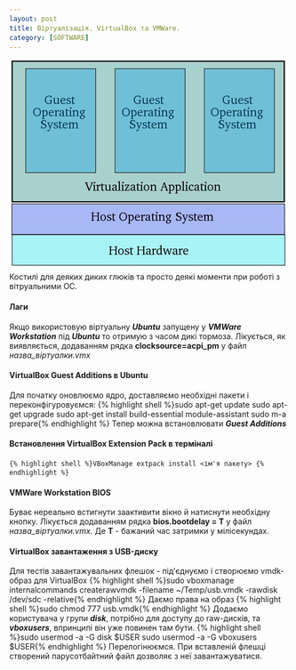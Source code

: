 ```yaml
---
layout: post
title: Віртуалізація. VirtualBox та VMWare.
category: [SOFTWARE]
---
```

![virtual logo](/media/guest-os.jpg?style=head)
Костилі для деяких диких глюків та просто деякі моменти при роботі з вітруальними ОС.<!--more-->
#### Лаги
Якщо використовую віртуальну ***Ubuntu*** запущену у ***VMWare Workstation*** під ***Ubuntu*** то отримую з часом дикі тормоза. Лікується, як виявляється, додаванням рядка **clocksource=acpi_pm** у файл *назва_віртуалки.vmx*

#### VirtualBox Guest Additions в Ubuntu
Для початку оновлюємо ядро, доставляємо необхідні пакети і переконфігуровуємся:
    {% highlight shell %}sudo apt-get update
sudo apt-get upgrade
sudo apt-get install build-essential module-assistant
sudo m-a prepare{% endhighlight %}
Тепер можна встановлювати ***Guest Additions***

#### Встановлення VirtualBox Extension Pack в терміналі
    {% highlight shell %}VBoxManage extpack install <ім'я пакету> {% endhighlight %}

#### VMWare Workstation BIOS
Буває нереально встигнути заактивити вікно й натиснути необхідну кнопку. Лікується додаванням рядка **bios.bootdelay = Т** у файл *назва_віртуалки.vmx*. Де **T** - бажаний час затримки у мілісекундах.

#### VirtualBox завантаження з USB-диску
Для тестів завантажувальних флешок - під'єднуємо і створюємо vmdk-образ для VirtualBox
    {% highlight shell %}sudo vboxmanage internalcommands createrawvmdk -filename ~/Temp/usb.vmdk -rawdisk /dev/sdc -relative{% endhighlight %}
Даємо права на образ
    {% highlight shell %}sudo chmod 777 usb.vmdk{% endhighlight %}
Додаємо користувача у групи ***disk***, потрібно для доступу до raw-дисків, та ***vboxusers***, впринципі він уже повинен там бути.
    {% highlight shell %}sudo usermod -a -G disk $USER
sudo usermod -a -G vboxusers $USER{% endhighlight %}
Перелогінюємся. При вставленій флешці створений парусотбайтний файл дозволяє з неї завантажуватися.
